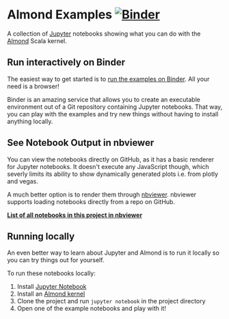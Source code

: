 # Almond Examples [![Binder](https://mybinder.org/badge_logo.svg)](https://mybinder.org/v2/gh/almond-sh/examples/master)

A collection of [Jupyter](http://jupyter.org/) notebooks showing what you can do with the [Almond](http://almond-sh.github.io/almond/stable/docs/intro) Scala kernel.

## Run interactively on Binder
The easiest way to get started is to [run the examples on Binder](https://mybinder.org/v2/gh/almond-sh/examples/master).
All your need is a browser!

Binder is an amazing service that allows you to create an executable environment out of a Git repository containing
Jupyter notebooks. That way, you can play with the examples and try new things without having to install anything locally.

## See Notebook Output in nbviewer
You can view the notebooks directly on GitHub, as it has a basic renderer for Jupyter notebooks. It doesn't execute any JavaScript though, which severly limits its ability to show dynamically generated plots i.e. from plotly and vegas.

A much better option is to render them through [nbviewer](https://nbviewer.jupyter.org/). nbviewer supports loading notebooks directly from a repo on GitHub.

**[List of all notebooks in this project in nbviewer](https://nbviewer.jupyter.org/github/sbrunk/almond-examples/tree/master/)**

## Running locally
An even better way to learn about Jupyter and Almond is to run it locally so you can try things out for yourself.

To run these notebooks locally:
1. Install [Jupyter Notebook](http://jupyter.org/install)
2. Install an [Almond kernel](http://almond-sh.github.io/almond/stable/docs/quick-start-install)
3. Clone the project and run `jupyter notebook` in the project directory
4. Open one of the example notebooks and play with it!

